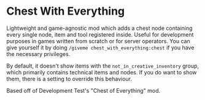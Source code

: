 # Chest With Everything
Lightweight and game-agnostic mod which adds a chest node containing every single node, item and tool registered inside. Useful for development purposes in games written from scratch or for server operators. You can give yourself it by doing `/giveme chest_with_everything:chest` if you have the necessary privileges.

By default, it doesn't show items with the `not_in_creative_inventory` group, which primarily contains technical items and nodes. If you do want to show them, there is a setting to override this behaviour.

Based off of Development Test's "Chest of Everything" mod.
